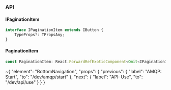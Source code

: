 

### API

#### IPaginationItem

```ts
interface IPaginationItem extends IButton {
    TypeProps?: TPropsAny;
}
```

#### PaginationItem

```ts
const PaginationItem: React.ForwardRefExoticComponent<Omit<IPaginationItem, "ref"> & React.RefAttributes<unknown>>;
```


~{
  "element": "BottomNavigation",
  "props": {
    "previous": {
      "label": "AMQP: Start",
      "to": "/dev/amqp/start"
    },
    "next": {
      "label": "API: Use",
      "to": "/dev/api/use"
    }
  }
}
